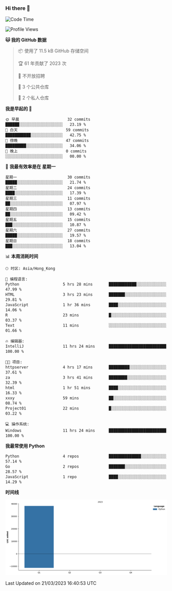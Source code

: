 ### Hi there 👋

<!--
**Mrzqd/Mrzqd** is a ✨ _special_ ✨ repository because its `README.md` (this file) appears on your GitHub profile.

Here are some ideas to get you started:

- 🔭 I’m currently working on ...
- 🌱 I’m currently learning ...
- 👯 I’m looking to collaborate on ...
- 🤔 I’m looking for help with ...
- 💬 Ask me about ...
- 📫 How to reach me: ...
- 😄 Pronouns: ...
- ⚡ Fun fact: ...
-->
<!--START_SECTION:waka-->
![Code Time](http://img.shields.io/badge/Code%20Time-68%20hrs%2029%20mins-blue)

![Profile Views](http://img.shields.io/badge/%E4%B8%AA%E4%BA%BA%E8%B5%84%E6%96%99%E8%A7%82%E7%9C%8B%E6%AC%A1%E6%95%B0-9-blue)

**🐱 我的 GitHub 数据** 

> 📦  使用了 11.5 kB GitHub 存储空间 
 > 
> 🏆 61 年贡献了 2023 次
 > 
> 🚫 不开放招聘
 > 
> 📜 3 个公共仓库 
 > 
> 🔑 2 个私人仓库 
 > 
**我是早起的 🐤** 

```text
🌞 早晨                     32 commits          ██████░░░░░░░░░░░░░░░░░░░   23.19 % 
🌆 白天                     59 commits          ███████████░░░░░░░░░░░░░░   42.75 % 
🌃 傍晚                     47 commits          █████████░░░░░░░░░░░░░░░░   34.06 % 
🌙 晚上                     0 commits           ░░░░░░░░░░░░░░░░░░░░░░░░░   00.00 % 
```
📅 **我最有效率是在 星期一** 

```text
星期一                      30 commits          █████░░░░░░░░░░░░░░░░░░░░   21.74 % 
星期二                      24 commits          ████░░░░░░░░░░░░░░░░░░░░░   17.39 % 
星期三                      11 commits          ██░░░░░░░░░░░░░░░░░░░░░░░   07.97 % 
星期四                      13 commits          ██░░░░░░░░░░░░░░░░░░░░░░░   09.42 % 
星期五                      15 commits          ███░░░░░░░░░░░░░░░░░░░░░░   10.87 % 
星期六                      27 commits          █████░░░░░░░░░░░░░░░░░░░░   19.57 % 
星期日                      18 commits          ███░░░░░░░░░░░░░░░░░░░░░░   13.04 % 
```


📊 **本周消耗时间** 

```text
🕑︎ 时区: Asia/Hong_Kong

💬 编程语言: 
Python                   5 hrs 28 mins       ████████████░░░░░░░░░░░░░   47.99 % 
HTML                     3 hrs 23 mins       ███████░░░░░░░░░░░░░░░░░░   29.81 % 
JavaScript               1 hr 36 mins        ████░░░░░░░░░░░░░░░░░░░░░   14.06 % 
R                        23 mins             █░░░░░░░░░░░░░░░░░░░░░░░░   03.37 % 
Text                     11 mins             ░░░░░░░░░░░░░░░░░░░░░░░░░   01.66 % 

🔥 编辑器: 
IntelliJ                 11 hrs 24 mins      █████████████████████████   100.00 % 

🐱‍💻 项目: 
httpserver               4 hrs 17 mins       █████████░░░░░░░░░░░░░░░░   37.61 % 
za                       3 hrs 41 mins       ████████░░░░░░░░░░░░░░░░░   32.39 % 
html                     1 hr 51 mins        ████░░░░░░░░░░░░░░░░░░░░░   16.33 % 
xxxy                     59 mins             ██░░░░░░░░░░░░░░░░░░░░░░░   08.74 % 
Project01                22 mins             █░░░░░░░░░░░░░░░░░░░░░░░░   03.22 % 

💻 操作系统: 
Windows                  11 hrs 24 mins      █████████████████████████   100.00 % 
```

**我最常使用 Python** 

```text
Python                   4 repos             ██████████████░░░░░░░░░░░   57.14 % 
Go                       2 repos             ███████░░░░░░░░░░░░░░░░░░   28.57 % 
JavaScript               1 repo              ████░░░░░░░░░░░░░░░░░░░░░   14.29 % 
```



**时间线**

![Lines of Code chart](https://raw.githubusercontent.com/Mrzqd/Mrzqd/main/assets/bar_graph.png)


 Last Updated on 21/03/2023 16:40:53 UTC
<!--END_SECTION:waka-->

